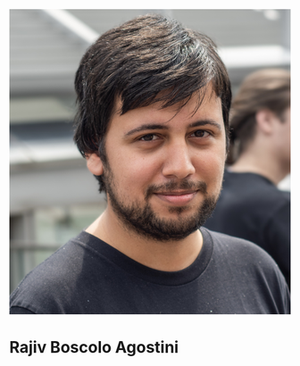   <body>
    <div class="container">
      <div class="image">
        <img src="321678B2-723C-4F32-A93E-58E566760543.jpeg", float: right>
      </div>
      <div class="text">
        <h1>Rajiv Boscolo Agostini</h1>
      </div>
    </div>
  </body>
</html>
